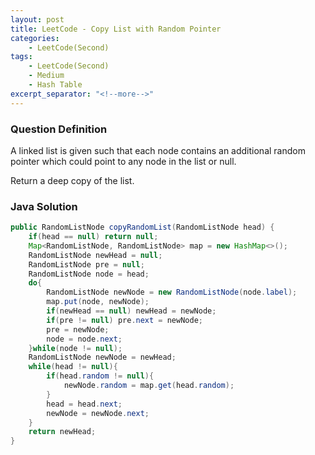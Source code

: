 ```yaml
---
layout: post
title: LeetCode - Copy List with Random Pointer
categories:
    - LeetCode(Second)
tags:
    - LeetCode(Second)
    - Medium
    - Hash Table
excerpt_separator: "<!--more-->"
---
```


### Question Definition
A linked list is given such that each node contains an additional random pointer which could point to any node in the list or null.

Return a deep copy of the list.
<!--more-->
### Java Solution
```java
public RandomListNode copyRandomList(RandomListNode head) {
    if(head == null) return null;
    Map<RandomListNode, RandomListNode> map = new HashMap<>();
    RandomListNode newHead = null;
    RandomListNode pre = null;
    RandomListNode node = head;
    do{
        RandomListNode newNode = new RandomListNode(node.label);
        map.put(node, newNode);
        if(newHead == null) newHead = newNode;
        if(pre != null) pre.next = newNode;
        pre = newNode;
        node = node.next;
    }while(node != null);
    RandomListNode newNode = newHead;
    while(head != null){
        if(head.random != null){
            newNode.random = map.get(head.random);
        }
        head = head.next;
        newNode = newNode.next;
    }
    return newHead;
}
```